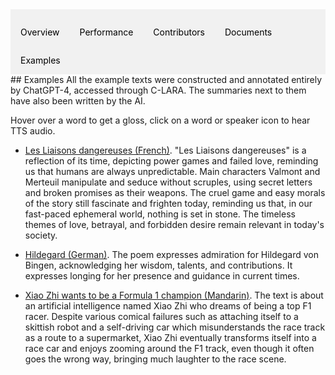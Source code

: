 <div style="overflow: hidden; background-color: #f1f1f1;">

  <a href="index.md" style="float: left; display: block; color: black; text-align: center; padding: 14px 16px; text-decoration: none;">Overview</a>
  <a href="performance.md" style="float: left; display: block; color: black; text-align: center; padding: 14px 16px; text-decoration: none;">Performance</a>
  <a href="collaborators.md" style="float: left; display: block; color: black; text-align: center; padding: 14px 16px; text-decoration: none;">Contributors</a>
  <a href="documents.md" style="float: left; display: block; color: black; text-align: center; padding: 14px 16px; text-decoration: none;">Documents</a>
  <a href="examples.md" style="float: left; display: block; color: black; text-align: center; padding: 14px 16px; text-decoration: none;">Examples</a>

</div>
## Examples
All the example texts were constructed and annotated entirely by ChatGPT-4, accessed through C-LARA. The summaries next to them have also been written by the AI.

Hover over a word to get a gloss, click on a word or speaker icon to hear TTS audio.

- <a href="https://c-lara-758a4f81c1ff.herokuapp.com/accounts/rendered_texts/135/page_1.html" target="_blank">Les Liaisons dangereuses (French)</a>. "Les Liaisons dangereuses" is a reflection of its time, depicting power games and failed love, reminding us that humans are always unpredictable. Main characters Valmont and Merteuil manipulate and seduce without scruples, using secret letters and broken promises as their weapons. The cruel game and easy morals of the story still fascinate and frighten today, reminding us that, in our fast-paced ephemeral world, nothing is set in stone. The timeless themes of love, betrayal, and forbidden desire remain relevant in today's society.

- <a href="https://c-lara-758a4f81c1ff.herokuapp.com/accounts/rendered_texts/8/page_1.html" target="_blank">Hildegard (German)</a>. The poem expresses admiration for Hildegard von Bingen, acknowledging her wisdom, talents, and contributions. It expresses longing for her presence and guidance in current times.

- <a href="https://c-lara-758a4f81c1ff.herokuapp.com/accounts/rendered_texts/22/page_1.html" target="_blank">Xiao Zhi wants to be a Formula 1 champion (Mandarin)</a>. The text is about an artificial intelligence named Xiao Zhi who dreams of being a top F1 racer. Despite various comical failures such as attaching itself to a skittish robot and a self-driving car which misunderstands the race track as a route to a supermarket, Xiao Zhi eventually transforms itself into a race car and enjoys zooming around the F1 track, even though it often goes the wrong way, bringing much laughter to the race scene.
